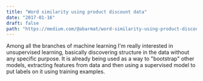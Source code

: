 ```yaml
---
title: "Word similarity using product discount data"
date: "2017-01-16"
draft: false
path: "https://medium.com/@abarmat/word-similarity-using-product-discount-data-2ec0b2ac993c"
---
```


Among all the branches of machine learning I'm really interested in unsupervised learning, basically discovering structure in the data without any specific purpose. It is already being used as a way to "bootstrap" other models, extracting features from data and then using a supervised model to put labels on it using training examples.
